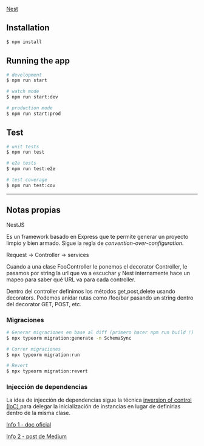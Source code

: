 [Nest](https://github.com/nestjs/nest)

## Installation

```bash
$ npm install
```

## Running the app

```bash
# development
$ npm run start

# watch mode
$ npm run start:dev

# production mode
$ npm run start:prod
```

## Test

```bash
# unit tests
$ npm run test

# e2e tests
$ npm run test:e2e

# test coverage
$ npm run test:cov
```

---

## Notas propias


NestJS

Es un framework basado en Express que te permite generar un proyecto limpio y bien armado. Sigue la regla de *convention-over-configuration*.

Request -> Controller -> services

Cuando a una clase FooController le ponemos el decorator Controller, le pasamos por string la url que va a escuchar y Nest internamente hace un mapeo para saber qué URL va para cada controller.

Dentro del controller definimos los métodos get,post,delete usando decorators. Podemos anidar rutas como /foo/bar pasando un string dentro del decorator GET, POST, etc.

### Migraciones

```bash
# Generar migraciones en base al diff (primero hacer npm run build !)
$ npx typeorm migration:generate -n SchemaSync

# Correr migraciones
$ npx typeorm migration:run

# Revert
$ npx typeorm migration:revert
```

### Injección de dependencias

La idea de injección de dependencias sigue la técnica [inversion of control (IoC) ](https://en.wikipedia.org/wiki/Inversion_of_control) para delegar la inicialización de instancias en lugar de definirlas dentro de la misma clase. 

[Info 1 - doc oficial](https://docs.nestjs.com/fundamentals/custom-providers)

[Info 2 - post de Medium](https://medium.com/geekculture/nestjs-and-dependency-injection-3ce0886148c4)

